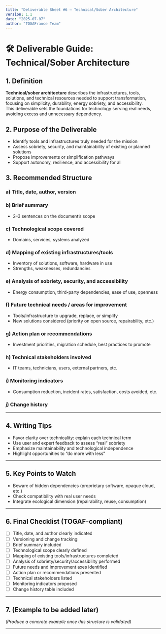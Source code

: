 ```yaml
---
title: "Deliverable Sheet #6 – Technical/Sober Architecture"
version: 1.1
date: "2025-07-07"
author: "TOGAFrance Team"
---
```


# 🛠️ Deliverable Guide: Technical/Sober Architecture

## 1. Definition

**Technical/sober architecture** describes the infrastructures, tools, solutions, and technical resources needed to support transformation, focusing on simplicity, durability, energy sobriety, and accessibility.  
This deliverable sets the foundations for technology serving real needs, avoiding excess and unnecessary dependency.

## 2. Purpose of the Deliverable

- Identify tools and infrastructures truly needed for the mission
- Assess sobriety, security, and maintainability of existing or planned solutions
- Propose improvements or simplification pathways
- Support autonomy, resilience, and accessibility for all

## 3. Recommended Structure

### a) Title, date, author, version

### b) Brief summary

- 2–3 sentences on the document’s scope

### c) Technological scope covered

- Domains, services, systems analyzed

### d) Mapping of existing infrastructures/tools

- Inventory of solutions, software, hardware in use
- Strengths, weaknesses, redundancies

### e) Analysis of sobriety, security, and accessibility

- Energy consumption, third-party dependencies, ease of use, openness

### f) Future technical needs / areas for improvement

- Tools/infrastructure to upgrade, replace, or simplify
- New solutions considered (priority on open source, repairability, etc.)

### g) Action plan or recommendations

- Investment priorities, migration schedule, best practices to promote

### h) Technical stakeholders involved

- IT teams, technicians, users, external partners, etc.

### i) Monitoring indicators

- Consumption reduction, incident rates, satisfaction, costs avoided, etc.

### j) Change history

---

## 4. Writing Tips

- Favor clarity over technicality: explain each technical term
- Use user and expert feedback to assess “real” sobriety
- Emphasize maintainability and technological independence
- Highlight opportunities to “do more with less”

---

## 5. Key Points to Watch

- Beware of hidden dependencies (proprietary software, opaque cloud, etc.)
- Check compatibility with real user needs
- Integrate ecological dimension (repairability, reuse, consumption)

---

## 6. Final Checklist (TOGAF-compliant)

- [ ] Title, date, and author clearly indicated
- [ ] Versioning and change tracking
- [ ] Brief summary included
- [ ] Technological scope clearly defined
- [ ] Mapping of existing tools/infrastructures completed
- [ ] Analysis of sobriety/security/accessibility performed
- [ ] Future needs and improvement axes identified
- [ ] Action plan or recommendations presented
- [ ] Technical stakeholders listed
- [ ] Monitoring indicators proposed
- [ ] Change history table included

---

## 7. (Example to be added later)

_(Produce a concrete example once this structure is validated)_

---
